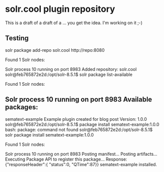 # solr.cool plugin repository

This is a draft of a draft of a ... you get the idea. I'm working on it ;-)

## Testing



solr package add-repo solr.cool http://repo:8080

Found 1 Solr nodes:

Solr process 10 running on port 8983
Added repository: solr.cool
solr@feb765872e2d:/opt/solr-8.5.1$ solr package list-available

Found 1 Solr nodes:

Solr process 10 running on port 8983
Available packages:
-----
sematext-example 		Example plugin created for blog post
	Version: 1.0.0
solr@feb765872e2d:/opt/solr-8.5.1$ package install sematext-example:1.0.0
bash: package: command not found
solr@feb765872e2d:/opt/solr-8.5.1$ solr package install sematext-example:1.0.0

Found 1 Solr nodes:

Solr process 10 running on port 8983
Posting manifest...
Posting artifacts...
Executing Package API to register this package...
Response: {"responseHeader":{
    "status":0,
    "QTime":87}}
sematext-example installed.